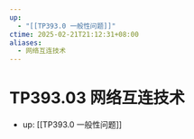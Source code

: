 ```yaml
---
up:
  - "[[TP393.0 一般性问题]]"
ctime: 2025-02-21T21:12:31+08:00
aliases:
  - 网络互连技术
---
```


# TP393.03 网络互连技术

- up: [[TP393.0 一般性问题]]
